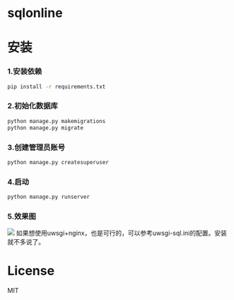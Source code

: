 # sqlonline
# 安装
### 1.安装依赖
``` bash
pip install -r requirements.txt
```

### 2.初始化数据库
``` bash
python manage.py makemigrations
python manage.py migrate
```

### 3.创建管理员账号
``` bash
python manage.py createsuperuser
```

### 4.启动
``` bash
python manage.py runserver
```

### 5.效果图
![](https://res.cloudinary.com/dc6pgic7p/image/upload/v1560330743/sqlonline.png)
如果想使用uwsgi+nginx，也是可行的，可以参考uwsgi-sql.ini的配置。安装就不多说了。



# License
MIT
